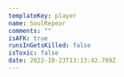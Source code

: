 ```yaml
---
templateKey: player
name: SoulRepear
comments: ""
isAFK: true
runsInGetsKilled: false
isToxic: false
date: 2022-10-23T13:13:42.709Z
---
```


